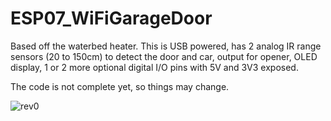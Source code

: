 # ESP07_WiFiGarageDoor

Based off the waterbed heater.  This is USB powered, has 2 analog IR range sensors (20 to 150cm) to detect the door and car, output for opener, OLED display, 1 or 2 more optional digital I/O pins with 5V and 3V3 exposed.  
  
The code is not complete yet, so things may change.  
  
![rev0](http://www.curioustech.net/images/gdo.png)

